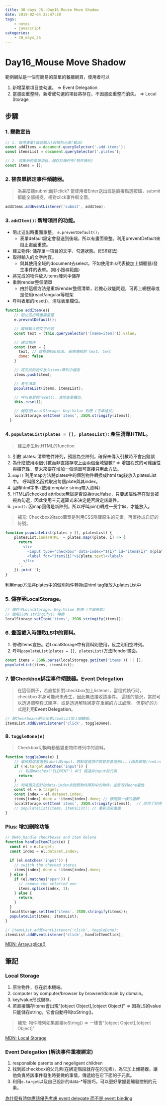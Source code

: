 ```yaml
---
title: 30 days JS--Day16_Mouse Move Shadow
date: 2019-02-04 22:47:30
tags:
    - notes
    - javascript
categories:
    - 30_days_JS
---
```

# Day16_Mouse Move Shadow

範例網站是一個有簡易的菜單的餐廳網頁，使用者可以  

1. 新增菜單項目並勾選。 => Event Delegation
2. 當畫面重整時，新增或勾選的項目將存在，不因畫面重整而消失。 => Local Storage

## 步驟

### 1. 變數宣告

```javascript
// 1. 取得表單(接收輸入)與條列元素(輸出)
const addItems = document.querySelector('.add-items');
const itemsList = document.querySelector('.plates');

// 2. 收集到的菜單項目，儲存於陣列中(物件陣列)
const items = [];
```

### 2. 替表單綁定事件傾聽器。

> 為甚麼聽submit而非click? 
> 當使用者Enter送出或是直接點選按鈕，submit都能全部捕捉，相對click事件較全面。

```javascript
addItems.addEventListener('submit', addItem);
```

### 3. `addItem()`: 新增項目的功能。

- 阻止送出時畫面重整。 `e.preventDefault();`
  - 表單default設定會發送到後端，所以有畫面重整。利用preventDefault來阻止畫面重整。
- 建立物件: 儲存單一項目的文字、勾選狀態。(ES6寫法)
- 取得輸入的文字內容。
  - 與其使用全域的document去select，不如使用this代表被加上傾聽器/發生事件的表單。(縮小搜尋範圍)
- 將完成的物件放入items陣列中儲存
- 重新render整個清單
  - 由於這個方法是重新render整個清單，若擔心效能問題，可再上網搜尋或是使用react/angular等框架
- 呼叫表單的reset()，清除表單欄位。

```javascript
function addItem(e){
    // 阻止送出時畫面重整
    e.preventDefault();

    // 取得輸入的文字內容
    const text = (this.querySelector('[name=item]')).value;

    // 建立物件
    const item = {
      text, // 這裡是ES6寫法: 省略傳統的 text: text
      done: false
    }

    // 將完成的物件放入items陣列中儲存
    items.push(item);

    // 產生清單 
    populateList(items, itemsList);

    // 呼叫表單的reset()，清除表單欄位。
    this.reset();

    // 儲存至LocalStorage: Key:Value 對應 (字串格式)
    localStorage.setItem('items', JSON.stringify(items));
  }

```

### 4. `populateList(plates = [], platesList)`: 產生清單HTML。

> 建立產生listHTML的function 

1. 引數 plates: 清單物件陣列，預設為空陣列，確保未傳入引數時不會出錯誤
2. 為什麼使用兩個引數而非直接存取上面兩個全域變數?
  => 增加程式的可維護性與擴充性，當未來要在增加一個清單可直接只用此方法。
3. `map()` 利用map方法將plates中的個別物件轉換成html tag後放入platesList中。
  呼叫匿名函式取出每個plate與其index。
4. 回傳html字串 (使用template string帶入資料)
5. HTML的checked attribute無論是否設為true/false，只要該屬性存在就會被視為勾選，因此使用三元運算式來決定是否設定該屬性。
6. `join()`: 因map回傳是新陣列，所以呼叫join()轉成一長字串，才能放入。


> 補充: Checkbox的taco圖案是利用CSS隱藏原生的元素，再置換成自訂的符號。

```javascript
function populateList(plates = [], platesList) {
    platesList.innerHTML  = plates.map((plate, i) => {
      return `
        <li>
          <input type="checkbox" data-index="${i}" id="item${i}" ${plate.done ? 'checked' : ''}/>
          <label for="item${i}">${plate.text}</label>
        </li>
      `;
    }).join('');
}
```

利用map方法將plates中的個別物件轉換成html tag後放入platesList中

### 5. 儲存至LocalStorage。

```javascript
// 儲存至LocalStorage: Key:Value 對應 (字串格式)
// 使用JSON.stringify() 轉換
localStorage.setItem('items', JSON.stringify(items));
```

### 6. 畫面載入時讀取LS中的資料。

1. 修改items宣告。若LocalStorage中有資料則使用，反之則用空陣列。
2. 呼叫`populateList(plates = [], platesList)`方法Render畫面。

```javascript
const items = JSON.parse(localStorage.getItem('items')) || [];
populateList(items, itemsList);
```

### 7. 替Checkbox綁定事件傾聽器。Event Delegation

> 在這個例子，若直接針對checkbox加上listener，當程式執行時，checkbox本身可能尚未產生，因此無法接收該事件。  這樣的情況，當然可以透過調整程式順序，或是透過解除綁定在重綁的方式處理。  但更好的方式是利用**Event Delegation**。

```javascript
// 替Checkboxes的父元素itemList加上傾聽器。
itemsList.addEventListener('click', toggleDone);
```

### 8. `toggleDone(e)`

> Checkbox切換時動態變更物件陣列中的資料。

```javascript
function toggleDone(e) {
    // 單純點選會選到label與input，若點選選項中間甚至會選到li。(因為都是itemList下的子元素)
    if (!e.target.matches('input')) {
      // 利用matches('ELEMENT') API 跳過非input的元素
      return;
    }
    // 利用預先設計的data-index來對照物件陣列中的物件，並修改其done屬性
    const el = e.target;
    const index = el.dataset.index;
    items[index].done = !items[index].done; // 像開關一樣的邏輯
    localStorage.setItem('items', JSON.stringify(items));  // 改完了記得放進LS
    // populateList(items, itemsList); // 重新渲染畫面
}
```

### Plus: 增加刪除功能

```javascript
// DH46_handle checkboxes and item delete
function handleItemClick(e) {
  const el = e.target;
  const index = el.dataset.index;
  
  if (el.matches('input')) {
    // switch the checked status
    items[index].done = !items[index].done;
  } else {
    if (el.matches('span')) {
      // remove the selected one
      items.splice(index, 1);
    } else {
      return;
    }
  }
  localStorage.setItem('items', JSON.stringify(items));
  populateList(items, itemsList);
}

// itemsList.addEventListener('click', toggleDone);
itemsList.addEventListener('click', handleItemClick);
```

[MDN: Array.splice()](https://developer.mozilla.org/zh-TW/docs/Web/JavaScript/Reference/Global_Objects/Array/splice)

## 筆記

### Local Storage

1. 原生物件，存在於本機端。
2. computer by computer/browser by browser/domain by domain。
3. key/value形式儲存。
4. 若直接儲存items會出現"[object Object],[object Object]"
  => 因為LS的value只能儲存string，它會自動呼叫toString()。

> 補充: 物件陣列如果直接toString() => 一樣會"[object Object],[object Object]"

[MDN: Local Storage](https://developer.mozilla.org/en-US/docs/Web/API/Window/localStorage)

### Event Delegation (解決事件重複綁定)

1. responsible parents and negeligent children
2. 找到該checkbox的父元素(在綁定階段就存在的元素)，為它加上傾聽器，讓他負責將該事件發生時要做的事情，傳遞給在它下面的子元素。
3. 利用`e.target`以及自己設計的data-*等技巧，可以更好掌握要觸發控制的元素。

[為什麼有時你應該優先考慮 event delegate 而不是 event binding](https://ithelp.ithome.com.tw/articles/10120565)

